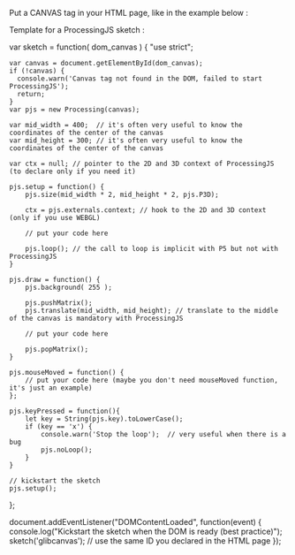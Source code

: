 
Put a CANVAS tag in your HTML page, like in the example below :
        <canvas id="glibcanvas"></canvas>

Template for a ProcessingJS sketch :

var sketch = function( dom_canvas ) {
    "use strict";

    var canvas = document.getElementById(dom_canvas);
    if (!canvas) {
      console.warn('Canvas tag not found in the DOM, failed to start ProcessingJS');
      return;
    }
    var pjs = new Processing(canvas);

    var mid_width = 400;  // it's often very useful to know the coordinates of the center of the canvas
    var mid_height = 300; // it's often very useful to know the coordinates of the center of the canvas

    var ctx = null; // pointer to the 2D and 3D context of ProcessingJS (to declare only if you need it)

    pjs.setup = function() {
        pjs.size(mid_width * 2, mid_height * 2, pjs.P3D);

        ctx = pjs.externals.context; // hook to the 2D and 3D context (only if you use WEBGL)

        // put your code here

        pjs.loop(); // the call to loop is implicit with P5 but not with ProcessingJS
    }

    pjs.draw = function() {
        pjs.background( 255 );

        pjs.pushMatrix();
        pjs.translate(mid_width, mid_height); // translate to the middle of the canvas is mandatory with ProcessingJS

        // put your code here

        pjs.popMatrix();
    }

    pjs.mouseMoved = function() {
        // put your code here (maybe you don't need mouseMoved function, it's just an example)
    };

    pjs.keyPressed = function(){
        let key = String(pjs.key).toLowerCase();
        if (key == 'x') {
            console.warn('Stop the loop');  // very useful when there is a bug
            pjs.noLoop();
        }
    }

    // kickstart the sketch
    pjs.setup();
};

document.addEventListener("DOMContentLoaded", function(event) {
    console.log("Kickstart the sketch when the DOM is ready (best practice)");
    sketch('glibcanvas');  // use the same ID you declared in the HTML page
});
